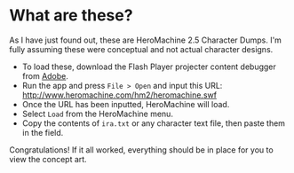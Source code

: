 # What are these?
As I have just found out, these are HeroMachine 2.5 Character Dumps. I'm fully assuming these were conceptual and not actual character designs.

- To load these, download the Flash Player projecter content debugger from [Adobe](https://www.adobe.com/support/flashplayer/debug_downloads.html).
- Run the app and press `File > Open` and input this URL: http://www.heromachine.com/hm2/heromachine.swf
- Once the URL has been inputted, HeroMachine will load. 
- Select `Load` from the HeroMachine menu. 
- Copy the contents of `ira.txt` or any character text file, then paste them in the field.

Congratulations! If it all worked, everything should be in place for you to view the concept art.
